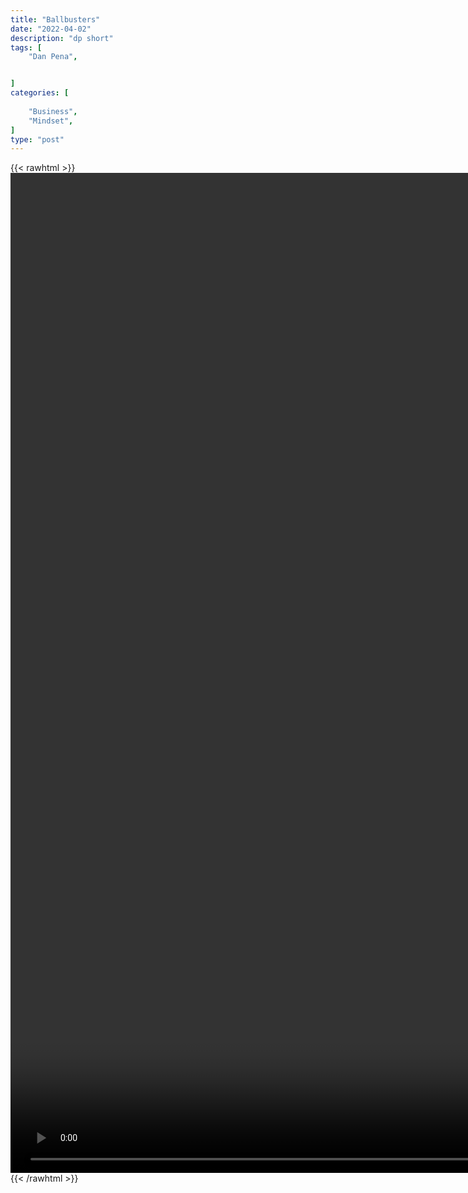 ```yaml
---
title: "Ballbusters"
date: "2022-04-02"
description: "dp short"
tags: [
    "Dan Pena",


]
categories: [
    
    "Business",
    "Mindset",
]
type: "post"
---
```

{{< rawhtml >}}
    <video style="height:40vh;width:auto" overflow="hidden" controls>
        <source src="https://clips.dev00ps.com/Dan%20Pena/Dan%20Pena%20inspiration%20clip%20-%20Subscribe%20and%20check%20out%20other%20video39s%21.mp4" type="video/mp4"> 
    </video>
{{< /rawhtml >}}